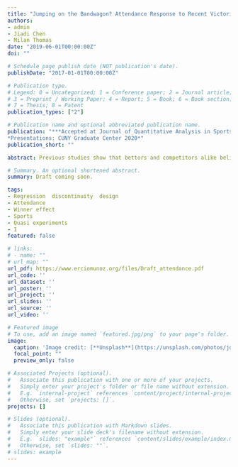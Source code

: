 ```yaml
---
title: "Jumping on the Bandwagon? Attendance Response to Recent Victories in the NBA"
authors:
- admin
- Jiadi Chen
- Milan Thomas
date: "2019-06-01T00:00:00Z"
doi: ""

# Schedule page publish date (NOT publication's date).
publishDate: "2017-01-01T00:00:00Z"

# Publication type.
# Legend: 0 = Uncategorized; 1 = Conference paper; 2 = Journal article;
# 3 = Preprint / Working Paper; 4 = Report; 5 = Book; 6 = Book section;
# 7 = Thesis; 8 = Patent
publication_types: ["2"]

# Publication name and optional abbreviated publication name.
publication: "***Accepted at Journal of Quantitative Analysis in Sports***
*Presentations: CUNY Graduate Center 2020*"
publication_short: ""

abstract: Previous studies show that bettors and competitors alike believe that momentum carries over positively between contests in major league sports. This article applies a regression discontinuity design to estimate the causal effect of a win on the attendance of subsequent games in professional basketball. Using National Basketball Association data from 1981 to 2018, we find that home team fan bases react to a recent victory, with an increase in attendance of approximately 425 tickets. The increment is approximately one-eighth of a recent estimate of the superstar effect. We do not find an attendance effect when the visiting team has a recent victory. The positive fan base response to narrow home wins relative to narrow losses suggests that like bettors, fans believe in momentum, and that recent luck is rewarded in sporting attendance. We document a gradual decline in the attendance effect that coincides with the rise of secondary markets and dynamic ticket pricing.

# Summary. An optional shortened abstract.
summary: Draft coming soon. 

tags:
- Regression  discontinuity  design
- Attendance
- Winner effect 
- Sports 
- Quasi experiments
- I
featured: false

# links:
# - name: ""
# url_map: ""
url_pdf: https://www.erciomunoz.org/files/Draft_attendance.pdf
url_code: ''
url_dataset: ''
url_poster: ''
url_project: ''
url_slides: ''
url_source: ''
url_video: ''

# Featured image
# To use, add an image named `featured.jpg/png` to your page's folder. 
image:
  caption: 'Image credit: [**Unsplash**](https://unsplash.com/photos/jdD8gXaTZsc)'
  focal_point: ""
  preview_only: false

# Associated Projects (optional).
#   Associate this publication with one or more of your projects.
#   Simply enter your project's folder or file name without extension.
#   E.g. `internal-project` references `content/project/internal-project/index.md`.
#   Otherwise, set `projects: []`.
projects: []

# Slides (optional).
#   Associate this publication with Markdown slides.
#   Simply enter your slide deck's filename without extension.
#   E.g. `slides: "example"` references `content/slides/example/index.md`.
#   Otherwise, set `slides: ""`.
# slides: example
---
```

